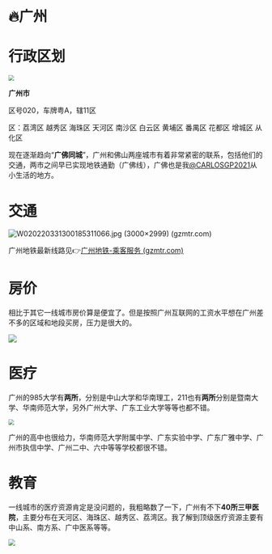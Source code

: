 # 🔥广州

# 行政区划

<img src="https://gimg2.baidu.com/image_search/src=http%3A%2F%2Fbpic.588ku.com%2Felement_origin_min_pic%2F20%2F11%2F23%2Fc0408cd331b647e290d28ca1606e2383.jpg&refer=http%3A%2F%2Fbpic.588ku.com&app=2002&size=f9999,10000&q=a80&n=0&g=0n&fmt=auto?sec=1652431205&t=b6629e5ec602e16ea22a35034fd8f6e8" style="zoom:70%;" />

**广州市** 

区号020，车牌粤A，辖11区

区：荔湾区 越秀区 海珠区 天河区 南沙区 白云区 黄埔区 番禺区 花都区 增城区 从化区

现在逐渐趋向“**广佛同城**”，广州和佛山两座城市有着非常紧密的联系，包括他们的交通，两市之间早已实现地铁通勤（广佛线），广佛也是我[@CARLOSGP2021](https://github.com/CARLOSGP2021)从小生活的地方。

# 交通

![W020220331300185311066.jpg (3000×2999) (gzmtr.com)](https://cs.gzmtr.com/ckfw/xlu_2020/202011/W020220331300185311066.jpg)

广州地铁最新线路见👉[广州地铁-乘客服务 (gzmtr.com)](https://cs.gzmtr.com/ckfw/)

# 房价

相比于其它一线城市房价算是便宜了。但是按照广州互联网的工资水平想在广州差不多的区域和地段买房，压力是很大的。

![](https://cdn.jsdelivr.net/gh/CARLOSGP2021/myFigures/img/202204131757485.png)



# 医疗

广州的985大学有**两所**，分别是中山大学和华南理工，211也有**两所**分别是暨南大学、华南师范大学，另外广州大学、广东工业大学等等也都不错。

<img src="https://img1.baidu.com/it/u=3690707073,116375232&fm=253&fmt=auto&app=120&f=JPEG?w=640&h=426" style="zoom:67%;" />

广州的高中也很给力，华南师范大学附属中学、广东实验中学、广东广雅中学、广州市执信中学、广州二中、六中等等学校都很不错。

# 教育

一线城市的医疗资源肯定是没问题的，我粗略数了一下，广州有不下**40所三甲医院**，主要分布在天河区、海珠区、越秀区、荔湾区。我了解到顶级医疗资源主要有中山系、南方系、广中医系等等。

<img src="https://cdn.jsdelivr.net/gh/CARLOSGP2021/myFigures/img/202204131756473.png" style="zoom:80%;" />